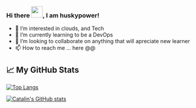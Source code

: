 ### Hi there <img src="https://raw.githubusercontent.com/MartinHeinz/MartinHeinz/master/wave.gif" width="30px">, I am huskypower!
- 👀 I’m interested in clouds, and Tech
- 🌱 I’m currently learning to be a DevOps
- 💞️ I’m looking to collaborate on anything that will apreciate new learner
- 📫 How to reach me ... here @@

<!---
Huskypower/Huskypower is a ✨ special ✨ repository because its `README.md` (this file) appears on your GitHub profile.
You can click the Preview link to take a look at your changes.
--->
## &#x1f4c8; My GitHub Stats

[![Top Langs](https://github-readme-stats.vercel.app/api/top-langs/?username=Huskypower&hide=java,html,css&theme=synthwave)](https://github.com/anuraghazra/github-readme-stats)

[![Catalin's GitHub stats](https://github-readme-stats.vercel.app/api?username=Huskypower&theme=synthwave)](https://github.com/anuraghazra/github-readme-stats)
